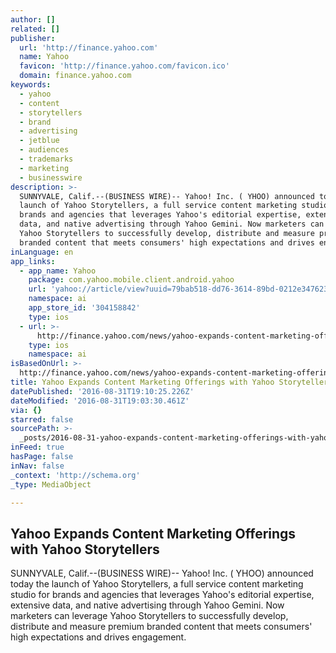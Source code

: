 ```yaml
---
author: []
related: []
publisher:
  url: 'http://finance.yahoo.com'
  name: Yahoo
  favicon: 'http://finance.yahoo.com/favicon.ico'
  domain: finance.yahoo.com
keywords:
  - yahoo
  - content
  - storytellers
  - brand
  - advertising
  - jetblue
  - audiences
  - trademarks
  - marketing
  - businesswire
description: >-
  SUNNYVALE, Calif.--(BUSINESS WIRE)-- Yahoo! Inc. ( YHOO) announced today the
  launch of Yahoo Storytellers, a full service content marketing studio for
  brands and agencies that leverages Yahoo's editorial expertise, extensive
  data, and native advertising through Yahoo Gemini. Now marketers can leverage
  Yahoo Storytellers to successfully develop, distribute and measure premium
  branded content that meets consumers' high expectations and drives engagement.
inLanguage: en
app_links:
  - app_name: Yahoo
    package: com.yahoo.mobile.client.android.yahoo
    url: 'yahoo://article/view?uuid=79bab518-dd76-3614-89bd-0212e347623b&src=web'
    namespace: ai
    app_store_id: '304158842'
    type: ios
  - url: >-
      http://finance.yahoo.com/news/yahoo-expands-content-marketing-offerings-100000327.html
    type: ios
    namespace: ai
isBasedOnUrl: >-
  http://finance.yahoo.com/news/yahoo-expands-content-marketing-offerings-100000327.html
title: Yahoo Expands Content Marketing Offerings with Yahoo Storytellers
datePublished: '2016-08-31T19:10:25.226Z'
dateModified: '2016-08-31T19:03:30.461Z'
via: {}
starred: false
sourcePath: >-
  _posts/2016-08-31-yahoo-expands-content-marketing-offerings-with-yahoo-storyte.md
inFeed: true
hasPage: false
inNav: false
_context: 'http://schema.org'
_type: MediaObject

---
```

<article style=""><h1>Yahoo Expands Content Marketing Offerings with Yahoo Storytellers</h1><p>SUNNYVALE, Calif.--(BUSINESS WIRE)-- Yahoo! Inc. ( YHOO) announced today the launch of Yahoo Storytellers, a full service content marketing studio for brands and agencies that leverages Yahoo's editorial expertise, extensive data, and native advertising through Yahoo Gemini. Now marketers can leverage Yahoo Storytellers to successfully develop, distribute and measure premium branded content that meets consumers' high expectations and drives engagement.</p></article>